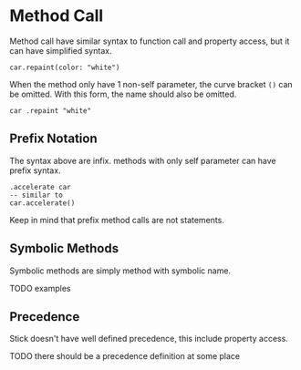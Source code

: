 # Method Call

Method call have similar syntax to function call and property access, but it can have simplified syntax.

```stick
car.repaint(color: "white")
```

When the method only have 1 non-self parameter, the curve bracket `()` can be omitted. With this form, the name should also be omitted.

```stick
car .repaint "white"
```

## Prefix Notation

The syntax above are infix. methods with only self parameter can have prefix syntax.

```stick
.accelerate car
-- similar to
car.accelerate()
```

Keep in mind that prefix method calls are not statements.

## Symbolic Methods

Symbolic methods are simply method with symbolic name.

TODO examples

## Precedence

Stick doesn't have well defined precedence, this include property access.

TODO there should be a precedence definition at some place
